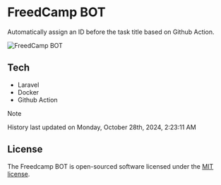 # FreedCamp BOT

Automatically assign an ID before the task title based on Github Action.

![FreedCamp BOT](https://repository-images.githubusercontent.com/737932867/7d34798b-2680-471c-b089-a78a718d3d6a)

## Tech

- Laravel
- Docker
- Github Action

> [!NOTE]  
> History last updated on Monday, October 28th, 2024, 2:23:11 AM

## License

The Freedcamp BOT is open-sourced software licensed under the [MIT license](https://opensource.org/licenses/MIT).
